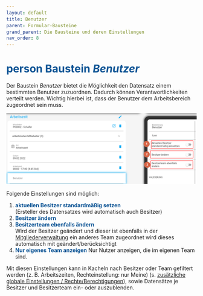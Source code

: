 ```yaml
---
layout: default
title: Benutzer
parent: Formular-Bausteine
grand_parent: Die Bausteine und deren Einstellungen
nav_order: 8
---
```


# <span style="color:#0b5394"><span class="material-icons">person</span> **Baustein *Benutzer***</span>

Der Baustein *Benutzer* bietet die Möglichkeit den Datensatz einem bestimmten Benutzer zuzuordnen. Dadurch können
Verantwortlichkeiten verteilt werden. Wichtig hierbei ist, dass der Benutzer dem Arbeitsbereich zugeordnet sein muss.

![user](\assets\record-spec-settings\2user.png "user")

Folgende Einstellungen sind möglich:

1. <span style="color:#0b5394">**aktuellen Besitzer standardmäßig setzen**</span>  
    (Ersteller des Datensatzes wird automatisch auch Besitzer)
2. <span style="color:#0b5394">**Besitzer ändern**</span>  
3. <span style="color:#0b5394">**Besitzerteam ebenfalls ändern**</span>  
    Wird der Besitzer geändert und dieser ist ebenfalls in der
    [Mitgliederverwaltung](/docs/global-settings-and-functions.html)
    ein anderes Team zugeordnet wird dieses automatisch mit geändert/berücksichtigt
4. <span style="color:#0b5394">**Nur eigenes Team anzeigen**</span>
    Nur Nutzer anzeigen, die im eigenen Team sind.     

Mit diesen Einstellungen kann in Kacheln nach Besitzer oder Team gefiltert werden (z. B. Arbeitszeiten,
Rechteinstellung: nur Meine) (s. [zusätzliche globale Einstellungen / Rechte/Berechtigungen](/docs/global-settings-and-functions.html#rechte--berechtigungen)), sowie Datensätze je Besitzer und Besitzerteam ein- oder auszublenden.